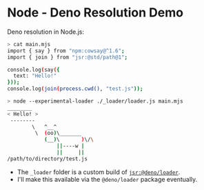 # Node - Deno Resolution Demo

Deno resolution in Node.js:

```sh
> cat main.mjs
import { say } from "npm:cowsay@^1.6";
import { join } from "jsr:@std/path@1";

console.log(say({
  text: "Hello!"
}));
console.log(join(process.cwd(), "test.js"));

> node --experimental-loader ./_loader/loader.js main.mjs
________
< Hello! >
 --------
        \   ^__^
         \  (oo)\_______
            (__)\       )\/\
                ||----w |
                ||     ||
/path/to/directory/test.js
```

* The `_loader` folder is a custom build of [`jsr:@deno/loader`](https://jsr.io/@deno/loader).
* I'll make this available via the `@deno/loader` package eventually.
